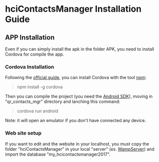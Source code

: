 # hciContactsManager Installation Guide

## APP Installation ##
Even if you can simply install the apk in the folder APK, you need to install Cordova for compile the app.
### Cordova Installation ###
Following the [official guide](https://cordova.apache.org/docs/en/latest/guide/cli/index.html), 
you can install Cordova with the tool [npm](https://www.npmjs.com/):

> npm install -g cordova

Then you can compile the project (you need the [Android SDK](https://developer.android.com/studio/index.html)), 
moving in "qr_contacts_mgr" directory and lanching this command:

> cordova run android

Note: it will open an emulator if you don't have connected any device.

### Web site setup ###
If you want to edit and the website in your localhost, you must copy the folder "hciContactsManager" in your local "server" (es. [WampServer](http://www.wampserver.com/en/)) and import the database "my_hcicontactsmanager2017".
